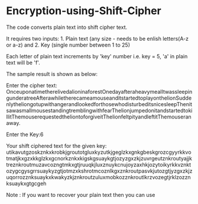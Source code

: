 # Encryption-using-Shift-Cipher
The code converts plain text into shift cipher text.

It requires two inputs: 1. Plain text (any size - needs to be enlish letters(A-z or a-z) and
                        2. Key (single number between 1 to 25)

Each letter of plain text increments by 'key' number i.e. key = 5, 'a' in plain text will be 'f'.

The sample result is shown as below:

Enter the cipher text: OnceuponatimetherelivedalioninaforestOnedayafteraheavymealItwassleepingunderatreeAfterawhiletherecameamouseanditstartedtoplayonthelionSuddenlytheliongotupwithangerandlookedforthosewhodisturbeditsnicesleepThenitsawasmallmousestandingtremblingwithfearThelionjumpedonitandstartedtokillitThemouserequestedtheliontoforgiveitThelionfeltpityandleftitThemouseranaway.

Enter the Key:6

Your shift ciphered text for the given key: utikavutgzoskznkxkrobkjgroutotgluxkyzutkjgeglzkxgnkgbeskgrozcgyyrkkvotmatjkxgzxkkglzkxgcnorkznkxkigskgsuaykgtjozyzgxzkjzuvrgeutznkroutyajjktreznkroutmuzavcozngtmkxgtjruuqkjluxznuykcnujoyzaxhkjozytoikyrkkvznktozygcgysgrrsuaykyzgtjotmzxkshrotmcoznlkgxznkroutpasvkjutozgtjyzgxzkjzuqorrozznksuaykxkwakyzkjznkroutzuluxmobkozznkroutlkrzvozegtjrklzozznksuaykxgtgcgeh

Note : If you want to recover your plain text then you can use 
